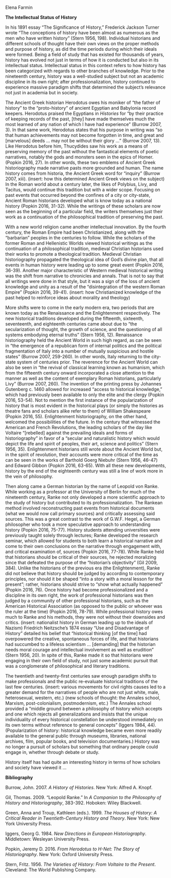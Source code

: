 Elena Farmin

**The Intellectual Status of History**

In his 1891 essay “The Significance of History,” Frederick Jackson Turner wrote “The conceptions of history have been almost as numerous as the men who have written history” (Stern 1956, 198). Individual historians and different schools of thought have their own views on the proper methods and purpose of history, as did the time periods during which their ideals were formed. Being a field of study that has existed for thousands of years, history has evolved not just in terms of how it is conducted but also in its intellectual status. Intellectual status in this context refers to how history has been categorized with regards to other branches of knowledge. Prior to the nineteenth century, history was a well-studied subject but not an academic discipline in its own right; after professionalization, history continued to experience massive paradigm shifts that determined the subject’s relevance not just in academia but in society. 

The Ancient Greek historian Herodotus owes his moniker of “the father of history” to the “proto-history” of ancient Egyptian and Babylonia record keepers. Herodotus praised the Egyptians in *Histories* for “by their practice of keeping records of the past, [they] have made themselves much the most learned of any nation of which I have had experience” (Burrow 2007, 3). In that same work, Herodotus states that his purpose in writing was “so that human achievements may not become forgotten in time, and great and [marvelous] deeds … may not be without their glory …” (Burrow 2007, 13). Like Herodotus before him, Thucydides saw his work as a means of preserving memory of the past without the fantastical elements of poetic narratives, notably the gods and monsters seen in the epics of Homer. (Popkin 2016, 27). In other words, these two emblems of Ancient Greek historiography made narrative pasts more grounded and human. The name history comes from historia, the Ancient Greek word for “inquiry” (Burrow 2007, xiii). (insert: how this determined Ancient Greek views on the subject) In the Roman world about a century later, the likes of Polybius, Livy, and Tacitus, would continue this tradition but with a wider scope. Focusing on past events that occurred beyond the confines of a city or city-state, Ancient Roman historians developed what is know today as a national history (Popkin 2016, 31-32). While the writings of these scholars are now seen as the beginning of a particular field, the writers themselves just their work as a continuation of the philosophical tradition of preserving the past.

With a new world religion came another intellectual innovation. By the fourth century, the Roman Empire had been Christianized, along with the “barbarian” peoples in the centuries to follow. While the scholars of the former Roman and Hellenistic Worlds viewed historical writings as the continuation of a philosophical tradition, medieval Christian historians used their works to promote a theological tradition. Medieval Christian historiography propagated the theological idea of God’s divine plan, that all events in human history were leading up to some great event (Popkin 2016, 36-39). Another major characteristic of Western medieval historical writing was the shift from narrative to chronicles and annals. That is not to say that all writings were done in that style, but it was a sign of the loss of ancient knowledge and unity as a result of the “disintegration of the western Roman Empire” (Popkin 2016, 39-41). (insert: how Christianized knowledge of the past helped to reinforce ideas about morality and theology) 

More shifts were to come in the early modern era, two periods that are known today as the Renaissance and the Enlightenment respectively. The new historical traditions developed during the fifteenth, sixteenth, seventeenth, and eighteenth centuries came about due to “the secularization of thought, the growth of science, and the questioning of all systems embodying eternal truths” (Stern 1956, 12). Renaissance historiography held the Ancient World in such high regard, as can be seen in “the emergence of a republican form of internal politics and the political fragmentation of Italy into a number of mutually suspicious and hostile states” (Burrow 2007, 259-260). In other words, Italy returning to the city-state system of centuries prior. The reverence for the Ancient World can also be seen in “the revival of classical learning known as humanism, which from the fifteenth century onward incorporated a close attention to the manner as well as the content of exemplary Roman historians, particularly Livy” (Burrow 2007, 260). The invention of the printing press by Johannes Gutenberg c. 1460 allowed for increased “access to historical knowledge,” which had previously been available to only the elite and the clergy (Popkin 2016, 53-54). Not to mention the first instance of the popularization of history that is most evident in the historical plays (or simply the histories as theatre fans and scholars alike refer to them) of William Shakespeare (Popkin 2016, 55). Enlightenment historiography, on the other hand, welcomed the possibilities of the future. In the century that witnessed the American and French Revolutions, the leading scholars of the day like Voltaire “[rebelled] against the prevailing ideals and forms of historiography” in favor of a “secular and naturalistic history which would depict the life and spirit of peoples, their art, science and politics” (Stern 1956, 35). Enlightenment historians still wrote about the Ancient World but, in the spirit of revolution, their accounts were more critical of the time as can be seen in the works of Barthold Goerg Niebuhr (Stern 1956, 46-47) and Edward Gibbon (Popkin 2016, 63-65). With all these new developments, history by the end of the eighteenth century was still a line of work more in the vein of philosophy. 

Then along came a German historian by the name of Leopold von Ranke. While working as a professor at the University of Berlin for much of the nineteenth century, Ranke not only developed a more scientific approach to the study of history but contributed to its professionalization. The Rankean method involved reconstructing past events from historical documents (what we would now call primary sources) and critically assessing said sources. This was a great contrast to the work of G.W.F. Hegel, a German philosopher who took a more speculative approach to understanding history (Popkin 2016, 75-77). History students attending universities were previously taught solely through lectures; Ranke developed the research seminar, which allowed for students to both learn a historical narrative and come to their own conclusions on the narrative through engagement with, and critical examination of, sources (Popkin 2016, 77-78). While Ranke held that historians should be critical of their sources, he rejected moralizing since that defeated the purpose of the “historian’s objectivity” (Gil 2009, 384). Unlike the historians of the previous era (the Enlightenment), Ranke did not believe that history should be judged by according to contemporary principles, nor should it be shaped “into a story with a moral lesson for the present”; rather, historians should strive to “show what actually happened” (Popkin 2016, 76). Once history had become professionalized and a discipline in its own right, the work of professional historians was then judged by a community of other professional historians, such as the American Historical Association (as opposed to the public or whoever was the ruler at the time) (Popkin 2016, 78-79). While professional history owes much to Ranke and his methods, they were not without their downsides and critics. (insert: nationalist history in German leading up to the ideals of Nazism) Friedrich Neitzsche’s 1874 essay “Use and Disadvantage of History” detailed his belief that “historical thinking [of the time] had overpowered the creative, spontaneous forces of life, and that historians had succumbed to a lifeless scientism … [demanding] that the historian needs moral courage and intellectual involvement as well as erudition” (Stern 1956, 20). In spite of this, Ranke made it so that historians were engaging in their own field of study, not just some academic pursuit that was a conglomerate of philosophical and literary traditions.

The twentieth and twenty-first centuries saw enough paradigm shifts to make professionals and the public re-evaluate historical traditions of the last few centuries. (insert: various movements for civil rights causes led to a greater demand for the narratives of people who are not just white, male, heterosexual, western, etc.) (new schools of thought: the Annales school, Marxism, post-colonialism, postmodernism, etc.) The Annales school provided a “middle ground between a philosophy of history which accepts and one which rejects all generalizations and insists that the unique individuality of every historical constellation be understood immediately on its own terms without reference to general concepts” (Iggers 1984, 44). (Popularization of history: historical knowledge became even more readily available to the general public through museums, libraries, national archives, film, popular books, and television documentaries.) History was no longer a pursuit of scholars but something that ordinary people could engage in, whether through debate or study.

History itself has had quite an interesting history in terms of how scholars and society have viewed it …

**Bibliography**

Burrow, John. 2007. *A History of Histories*. New York: Alfred A. Knopf.

Gil, Thomas. 2009. “Leopold Ranke.” In *A Companion to the Philosophy of History and Historiography*, 383-392. Hoboken: Wiley Blackwell.

Green, Anna and Troup, Kathleen (eds.). 1999. *The Houses of History: A Critical Reader in Twentieth-Century History and Theory*. New York: New York University Press.

Iggers, Georg G. 1984. *New Directions in European Historiography*. Middletown: Wesleyan University Press. 

Popkin, Jeremy D. 2016. *From Herodotus to H-Net: The Story of Historiography*. New York: Oxford University Press. 

Stern, Fritz. 1956. *The Varieties of History: From Voltaire to the Present*. Cleveland: The World Publishing Company. 
